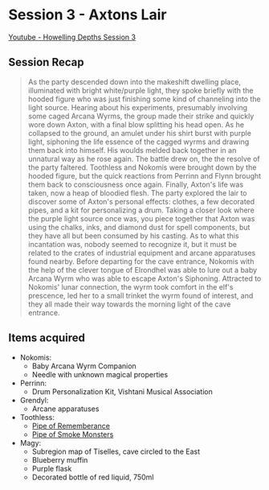 # Session 3 - Axtons Lair

[Youtube - Howelling Depths Session 3](https://www.youtube.com/watch?v=5PW5pKbXyPo)

## Session Recap

> As the party descended down into the makeshift dwelling place, illuminated with bright white/purple light, they spoke briefly with the hooded figure who was just finishing some kind of channeling into the light source.  Hearing about his experiments, presumably involving some caged Arcana Wyrms, the group made their strike and quickly wore down Axton, with a final blow splitting his head open.  As he collapsed to the ground, an amulet under his shirt burst with purple light, siphoning the life essence of the cagged wyrms and drawing them back into himself.  His woulds melded back together in an unnatural way as he rose again.  The battle drew on, the the resolve of the party faltered.  Toothless and Nokomis were brought down by the hooded figure, but the quick reactions from Perrinn and Flynn brought them back to consciousness once again.  Finally, Axton's life was taken, now a heap of bloodied flesh.  The party explored the lair to discover some of Axton's personal effects: clothes, a few decorated pipes, and a kit for personalizing a drum.  Taking a closer look where the purple light source once was, you piece together that Axton was using the chalks, inks, and diamond dust for spell components, but they have all but been consumed by his casting.  As to what this incantation was, nobody seemed to recognize it, but it must be related to the crates of industrial equipment and arcane apparatuses found nearby.  Before departing for the cave entrance, Nokomis with the help of the clever tongue of Elrondhel was able to lure out a baby Arcana Wyrm who was able to escape Axton's Siphoning. Attracted to Nokomis' lunar connection, the wyrm took comfort in the elf's prescence, led her to a small trinket the wyrm found of interest, and they all made their way towards the morning light of the cave entrance.

## Items acquired

- Nokomis: 
	- Baby Arcana Wyrm Companion
	- Needle with unknown magical properties
- Perrinn: 
	- Drum Personalization Kit, Vishtani Musical Association
- Grendyl: 
	- Arcane apparatuses
- Toothless:
	- [Pipe of Rememberance](http://dnd5e.wikidot.com/wondrous-items:pipe-of-remembrance)
	- [Pipe of Smoke Monsters](http://dnd5e.wikidot.com/wondrous-items:pipe-of-smoke-monsters)
- Magy:
	- Subregion map of Tiselles, cave circled to the East
	- Blueberry muffin
	- Purple flask
	- Decorated bottle of red liquid, 750ml